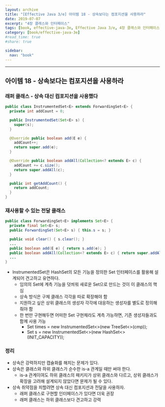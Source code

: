 ```yaml
---
layout: archive
title: "[Effective Java 3/e] 아이템 18 - 상속보다는 컴포지션을 사용하라"
date: 2019-07-07
excerpt: "4장 클래스와 인터페이스"
tags: [book, effective-java-3e, Effective Java 3/e, 4장 클래스와 인터페이스]
category: [book/effective-java-3e]
#read_time: true
#share: true

sidebar:
  nav: "book"
---
```


* * *

## 아이템 18 - 상속보다는 컴포지션을 사용하라

### 래퍼 클래스 - 상속 대신 컴포지션을 사용했다

```java
public class InstrumentedSet<E> extends ForwardingSet<E> {
  private int addCount = 0;

  public InstrumentedSet(Set<E> s) {
    super(s);
  }

  @Override public boolean add(E e) {
    addCount++;
    return super.add(e);
  }

  @Override public boolean addAll(Collection<? extends E> c) {
    addCount += c.size();
    return super.addAll(c);
  }

  public int getAddCount() {
    return addCount;
  }
}
```

### 재사용할 수 있는 전달 클래스

```java
public class ForwardingSet<E> implements Set<E> {
  private final Set<E> s;
  public ForwardingSet(Set<E> s) { this.s = s; }

  public void clear() { s.clear(); }
  ...
  public boolean add(E e) { return s.add(e); }
  public boolean addAll(Collection<? extends E> c) { return super.addAll(c); }
  ...
}
```

* InstrumentedSet은 HashSet의 모든 기능을 정의한 Set 인터페이스를 활용해 설계되어 견고하고 유연하다.
  * 임의의 Set에 계측 기능을 덧씌워 새로운 Set으로 만드는 것이 이 클래스의 핵심
  * 상속 방식은 구체 클래스 각각을 따로 확장해야 함
  * 지원하고 싶은 상위 클래스의 생성자 각각에 대응하는 생성자를 별도로 정의해줘야 함
  * 한 번만 구현해두면 어떠한 Set 구현체라도 계측 가능하면, 기존 생성자들과도 함께 사용 가능
    * Set<Instant> times = new InstrumentedSet<>(new TreeSet<>(cmp));
    * Set<E> s = new InstrumentedSet<>(new HashSet<>(INIT_CAPACITY));

### 정리

* 상속은 강력하지만 캡슐화를 해치는 문제가 있다.
* 상속은 클래스와 하위 클래스가 순수한 is-a 관계일 때만 써야 한다.
  * is-a 관계이여도 하위 클래스의 패키지가 상위 클래스와 다르고, 상위 클래스가 확장을 고려해 설계되지 않았다면 문제가 될 수 있다.
* 상속 취약점을 피할려면 상속 대신 컴포지션과 전달을 사용하자.
  * 래퍼 클래스로 구현할 인터페이스가 있다면 더욱 권장
  * 래퍼 클래스는 하위 클래스보다 견고하고 강력
